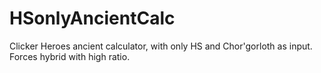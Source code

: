 # HSonlyAncientCalc
Clicker Heroes ancient calculator, with only HS and Chor'gorloth as input. Forces hybrid with high ratio.
